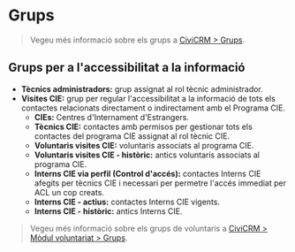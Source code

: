 # Grups

> Vegeu més informació sobre els grups a [CiviCRM > Grups](/civicrm/grups/).

## Grups per a l'accessibilitat a la informació

- **Tècnics administradors:** grup assignat al rol tècnic administrador.
- **Visites CIE:** grup per regular l'accessibilitat a la informació de tots els contactes relacionats directament o indirectament amb el Programa CIE.
    - **CIEs:** Centres d'Internament d'Estrangers.
    - **Tècnics CIE:** contactes amb permisos per gestionar tots els contactes del programa CIE assignat al rol tècnic CIE.
    - **Voluntaris visites CIE:** voluntaris associats al programa CIE.
    - **Voluntaris visites CIE - històric:** antics voluntaris associats al programa CIE.
    - **Interns CIE via perfil (Control d'accés):** contactes Interns CIE afegits per tècnics CIE i necessari per permetre l'accés immediat per ACL un cop creats.
    - **Interns CIE - actius:** contactes Interns CIE vigents.
    - **Interns CIE - històric:** antics Interns CIE.

> Vegeu més informació sobre els grups de voluntaris a [CiviCRM > Mòdul voluntariat > Grups](/voluntariat-practiques-educacio-lleure/grups/).
